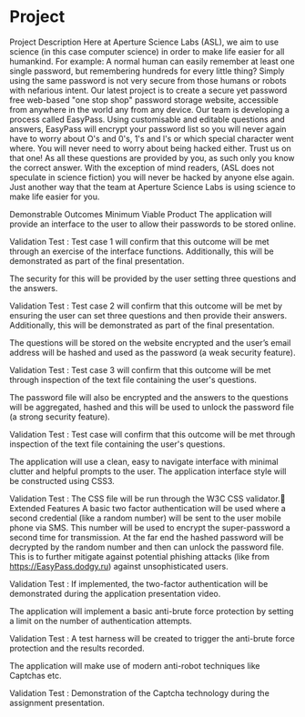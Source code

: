 # Project
Project Description
Here at Aperture Science Labs (ASL), we aim to use science (in this case computer science) in order to make life easier for all humankind.
For example: A normal human can easily remember at least one single password, but remembering hundreds for every little thing? Simply using the same password is not very secure from those humans or robots with nefarious intent.
Our latest project is to create a secure yet password free web-based "one stop shop" password storage website, accessible from anywhere in the world any from any device.
Our team is developing a process called EasyPass. Using customisable and editable questions and answers, EasyPass will encrypt your password list so you will never again have to worry about O's and 0's, 1's and l's or which special character went where. You will never need to worry about being hacked either. Trust us on that one!
As all these questions are provided by you, as such only you know the correct answer. With the exception of mind readers, (ASL does not speculate in science fiction) you will never be hacked by anyone else again.
Just another way that the team at Aperture Science Labs is using science to make life easier for you.

Demonstrable Outcomes
Minimum Viable Product
The application will provide an interface to the user to allow their passwords to be stored online.

Validation Test : Test case 1 will confirm that this outcome will be met through an exercise of the interface functions. Additionally, this will be demonstrated as part of the final presentation.


The security for this will be provided by the user setting three questions and the answers.

Validation Test : Test case 2 will confirm that this outcome will be met by ensuring the user can set three questions and then provide their answers. Additionally, this will be demonstrated as part of the final presentation.

The questions will be stored on the website encrypted and the user’s email address will be hashed and used as the password (a weak security feature).

Validation Test : Test case 3 will confirm that this outcome will be met through inspection of the text file containing the user's questions.

The password file will also be encrypted and the answers to the questions will be aggregated, hashed and this will be used to unlock the password file (a strong security feature).

Validation Test : Test case  will confirm that this outcome will be met through inspection of the text file containing the user's questions.

The application will use a clean, easy to navigate interface with minimal clutter and helpful prompts to the user. The application interface style will be constructed using CSS3.

Validation Test : The CSS file will be run through the W3C CSS validator.
Extended Features
A basic two factor authentication will be used where a second credential (like a random number) will be sent to the user mobile phone via SMS. This number will be used to encrypt the super-password a second time for transmission. At the far end the hashed password will be decrypted by the random number and then can unlock the password file. This is to further mitigate against potential phishing attacks (like from https://EasyPass.dodgy.ru) against unsophisticated users.

Validation Test : If implemented, the two-factor authentication will be demonstrated during the application presentation video.


The application will implement a basic anti-brute force protection by setting a limit on the number of authentication attempts.

Validation Test : A test harness will be created to trigger the anti-brute force protection and the results recorded.


The application will make use of modern anti-robot techniques like Captchas etc.


Validation Test : Demonstration of the Captcha technology during the assignment presentation.
